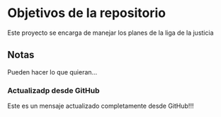 # Objetivos de la repositorio

Este proyecto se encarga de manejar los planes de la liga de la justicia


## Notas
Pueden hacer lo que quieran...

### Actualizadp desde GitHub
Este es un mensaje actualizado completamente desde GitHub!!!
